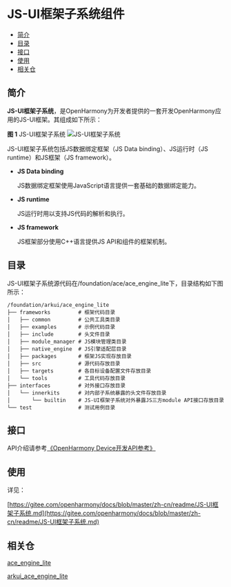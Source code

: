 # JS-UI框架子系统组件<a name="ZH-CN_TOPIC_0000001125689015"></a>

-   [简介](#section11660541593)
-   [目录](#section1464106163817)
-   [接口](#section1096322014288)
-   [使用](#section1529834174016)
-   [相关仓](#section11683135113011)

## 简介<a name="section11660541593"></a>

**JS-UI框架子系统**，是OpenHarmony为开发者提供的一套开发OpenHarmony应用的JS-UI框架。其组成如下所示：

**图 1**  JS-UI框架子系统<a name="fig11520531310"></a>
![](figures/JS-UI框架子系统.png "JS-UI框架子系统")

JS-UI框架子系统包括JS数据绑定框架（JS Data binding）、JS运行时（JS runtime）和JS框架（JS framework）。

-   **JS Data binding**

    JS数据绑定框架使用JavaScript语言提供一套基础的数据绑定能力。


-   **JS runtime**

    JS运行时用以支持JS代码的解析和执行。


-   **JS framework**

    JS框架部分使用C++语言提供JS API和组件的框架机制。


## 目录<a name="section1464106163817"></a>

JS-UI框架子系统源代码在/foundation/ace/ace\_engine\_lite下，目录结构如下图所示：

```
/foundation/arkui/ace_engine_lite
├── frameworks         # 框架代码目录
│   ├── common         # 公共工具类目录
│   ├── examples       # 示例代码目录
│   ├── include        # 头文件目录
│   ├── module_manager # JS模块管理类目录
│   ├── native_engine  # JS引擎适配层目录
│   ├── packages       # 框架JS实现存放目录
│   ├── src            # 源代码存放目录
│   ├── targets        # 各目标设备配置文件存放目录
│   └── tools          # 工具代码存放目录
├── interfaces         # 对外接口存放目录
│   └── innerkits      # 对内部子系统暴露的头文件存放目录
│       └── builtin    # JS-UI框架子系统对外暴露JS三方module API接口存放目录
└── test               # 测试用例目录
```

## 接口<a name="section1096322014288"></a>

API介绍请参考[《OpenHarmony Device开发API参考》](https://device.harmonyos.com/cn/docs/develop/apiref/js-framework-file-0000000000611396)

## 使用<a name="section1529834174016"></a>

详见：

[https://gitee.com/openharmony/docs/blob/master/zh-cn/readme/JS-UI框架子系统.md](https://gitee.com/openharmony/docs/blob/master/zh-cn/readme/JS-UI框架子系统.md)

## 相关仓<a name="section11683135113011"></a>

[ace\_engine\_lite](https://gitee.com/openharmony/ace_engine_lite/blob/master/README_zh.md)


[arkui\_ace\_engine\_lite](https://gitee.com/openharmony/arkui_ace_engine_lite/blob/master/README_zh.md)
